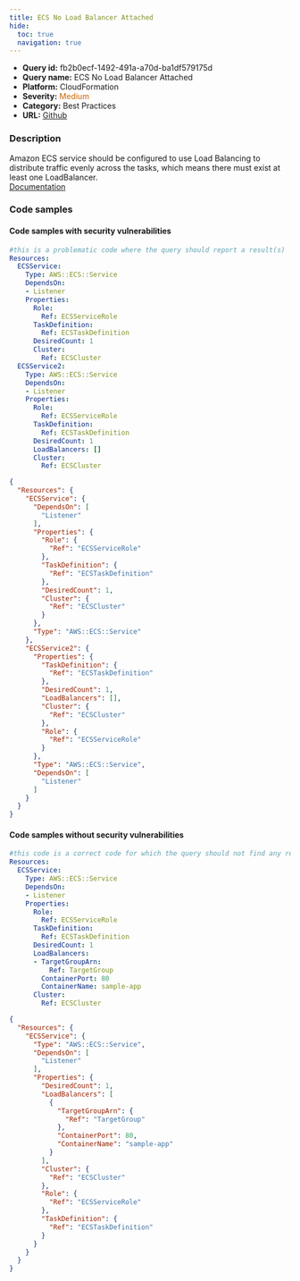 ```yaml
---
title: ECS No Load Balancer Attached
hide:
  toc: true
  navigation: true
---
```


<style>
  .highlight .hll {
    background-color: #ff171742;
  }
  .md-content {
    max-width: 1100px;
    margin: 0 auto;
  }
</style>

-   **Query id:** fb2b0ecf-1492-491a-a70d-ba1df579175d
-   **Query name:** ECS No Load Balancer Attached
-   **Platform:** CloudFormation
-   **Severity:** <span style="color:#C60">Medium</span>
-   **Category:** Best Practices
-   **URL:** [Github](https://github.com/Checkmarx/kics/tree/master/assets/queries/cloudFormation/aws/ecs_no_load_balancer_attached)

### Description
Amazon ECS service should be configured to use Load Balancing to distribute traffic evenly across the tasks, which means there must exist at least one LoadBalancer.<br>
[Documentation](https://docs.aws.amazon.com/AWSCloudFormation/latest/UserGuide/aws-resource-ecs-service.html)

### Code samples
#### Code samples with security vulnerabilities
```yaml title="Positive test num. 1 - yaml file" hl_lines="25 7"
#this is a problematic code where the query should report a result(s)
Resources:
  ECSService:
    Type: AWS::ECS::Service
    DependsOn:
    - Listener
    Properties:
      Role:
        Ref: ECSServiceRole
      TaskDefinition:
        Ref: ECSTaskDefinition
      DesiredCount: 1
      Cluster:
        Ref: ECSCluster
  ECSService2:
    Type: AWS::ECS::Service
    DependsOn:
    - Listener
    Properties:
      Role:
        Ref: ECSServiceRole
      TaskDefinition:
        Ref: ECSTaskDefinition
      DesiredCount: 1
      LoadBalancers: []
      Cluster:
        Ref: ECSCluster

```
```json title="Positive test num. 2 - json file" hl_lines="27 7"
{
  "Resources": {
    "ECSService": {
      "DependsOn": [
        "Listener"
      ],
      "Properties": {
        "Role": {
          "Ref": "ECSServiceRole"
        },
        "TaskDefinition": {
          "Ref": "ECSTaskDefinition"
        },
        "DesiredCount": 1,
        "Cluster": {
          "Ref": "ECSCluster"
        }
      },
      "Type": "AWS::ECS::Service"
    },
    "ECSService2": {
      "Properties": {
        "TaskDefinition": {
          "Ref": "ECSTaskDefinition"
        },
        "DesiredCount": 1,
        "LoadBalancers": [],
        "Cluster": {
          "Ref": "ECSCluster"
        },
        "Role": {
          "Ref": "ECSServiceRole"
        }
      },
      "Type": "AWS::ECS::Service",
      "DependsOn": [
        "Listener"
      ]
    }
  }
}

```


#### Code samples without security vulnerabilities
```yaml title="Negative test num. 1 - yaml file"
#this code is a correct code for which the query should not find any result
Resources:
  ECSService:
    Type: AWS::ECS::Service
    DependsOn:
    - Listener
    Properties:
      Role:
        Ref: ECSServiceRole
      TaskDefinition:
        Ref: ECSTaskDefinition
      DesiredCount: 1
      LoadBalancers:
      - TargetGroupArn:
          Ref: TargetGroup
        ContainerPort: 80
        ContainerName: sample-app
      Cluster:
        Ref: ECSCluster

```
```json title="Negative test num. 2 - json file"
{
  "Resources": {
    "ECSService": {
      "Type": "AWS::ECS::Service",
      "DependsOn": [
        "Listener"
      ],
      "Properties": {
        "DesiredCount": 1,
        "LoadBalancers": [
          {
            "TargetGroupArn": {
              "Ref": "TargetGroup"
            },
            "ContainerPort": 80,
            "ContainerName": "sample-app"
          }
        ],
        "Cluster": {
          "Ref": "ECSCluster"
        },
        "Role": {
          "Ref": "ECSServiceRole"
        },
        "TaskDefinition": {
          "Ref": "ECSTaskDefinition"
        }
      }
    }
  }
}

```
